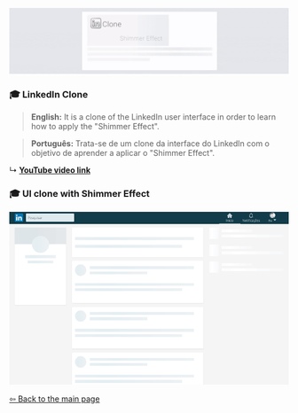<p align="center">
  <a href="https://github.com/BON4S/youtube/LinkedInClone#🚀">
    <img src="screenshots/LinkedInCloneBanner.gif">
  </a>
</p>

### 🎓 LinkedIn Clone

> **English:** It is a clone of the LinkedIn user interface in order to learn how to apply the "Shimmer Effect".

> **Português:** Trata-se de um clone da interface do LinkedIn com o objetivo de aprender a aplicar o "Shimmer Effect".

↳ **[YouTube video link](https://www.youtube.com/watch?v=-ZV-_7vNRGw#🚀)**

### 🎓 UI clone with Shimmer Effect

<p align="center">
  <a href="https://github.com/BON4S/youtube/LinkedInClone#🚀">
    <img src="screenshots/LinkedInClone.gif">
  </a>
</p>

[⇦ Back to the main page](https://github.com/BON4S/MyRocketseatCodes#🚀)
